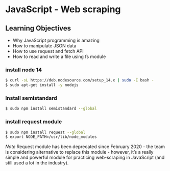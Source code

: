 # JavaScript - Web scraping
## Learning Objectives
* Why JavaScript programming is amazing
* How to manipulate JSON data
* How to use request and fetch API
* How to read and write a file using fs module

### install node 14
```bash
$ curl -sL https://deb.nodesource.com/setup_14.x | sudo -E bash -
$ sudo apt-get install -y nodejs
```

### Install semistandard
```bash
$ sudo npm install semistandard --global
```

### install request module
```bash
$ sudo npm install request --global
$ export NODE_PATH=/usr/lib/node_modules
```

*Note* Request module has been deprecated since February 2020 - the team is considering alternative to replace this module - however, it’s a really simple and powerful module for practicing web-scraping in JavaScript (and still used a lot in the industry).
